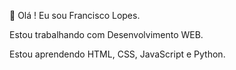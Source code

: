 👋 Olá ! Eu sou Francisco Lopes.

Estou trabalhando com Desenvolvimento WEB. 

Estou aprendendo HTML, CSS, JavaScript e Python. 
